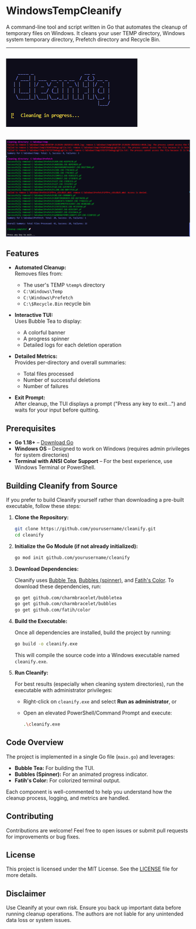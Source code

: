 # WindowsTempCleanify

A command-line tool and script written in Go that automates the cleanup of temporary files on Windows. It cleans your user TEMP directory, Windows system temporary directory, Prefetch directory and Recycle Bin.

---

## ![banner.png](assets/banner.png)

## ![cleanify.png](assets/cleanify.png)

## Features

- **Automated Cleanup:**  
  Removes files from:

  - The user's TEMP `%temp%` directory
  - `C:\Windows\Temp`
  - `C:\Windows\Prefetch`
  - `C:\$Recycle.Bin` recycle bin

- **Interactive TUI:**  
  Uses Bubble Tea to display:

  - A colorful banner
  - A progress spinner
  - Detailed logs for each deletion operation

- **Detailed Metrics:**  
  Provides per-directory and overall summaries:

  - Total files processed
  - Number of successful deletions
  - Number of failures

- **Exit Prompt:**  
  After cleanup, the TUI displays a prompt ("Press any key to exit...") and waits for your input before quitting.

  <!-- download the script -->

## Prerequisites

- **Go 1.18+** – [Download Go](https://golang.org/dl/)
- **Windows OS** – Designed to work on Windows (requires admin privileges for system directories)
- **Terminal with ANSI Color Support** – For the best experience, use Windows Terminal or PowerShell.

## Building Cleanify from Source

If you prefer to build Cleanify yourself rather than downloading a pre-built executable, follow these steps:

1. **Clone the Repository:**

   ```bash
   git clone https://github.com/yourusername/cleanify.git
   cd cleanify
   ```

2. **Initialize the Go Module (if not already initialized):**

   ```bash
   go mod init github.com/yourusername/cleanify
   ```

3. **Download Dependencies:**

   Cleanify uses [Bubble Tea](https://github.com/charmbracelet/bubbletea), [Bubbles (spinner)](https://github.com/charmbracelet/bubbles), and [Fatih's Color](https://github.com/fatih/color). To download these dependencies, run:

   ```bash
   go get github.com/charmbracelet/bubbletea
   go get github.com/charmbracelet/bubbles
   go get github.com/fatih/color
   ```

4. **Build the Executable:**

   Once all dependencies are installed, build the project by running:

   ```bash
   go build -o cleanify.exe
   ```

   This will compile the source code into a Windows executable named `cleanify.exe`.

5. **Run Cleanify:**

   For best results (especially when cleaning system directories), run the executable with administrator privileges:

   - Right-click on `cleanify.exe` and select **Run as administrator**, or
   - Open an elevated PowerShell/Command Prompt and execute:

     ```bash
     .\cleanify.exe
     ```

## Code Overview

The project is implemented in a single Go file (`main.go`) and leverages:

- **Bubble Tea:** For building the TUI.
- **Bubbles (Spinner):** For an animated progress indicator.
- **Fatih's Color:** For colorized terminal output.

Each component is well-commented to help you understand how the cleanup process, logging, and metrics are handled.

## Contributing

Contributions are welcome! Feel free to open issues or submit pull requests for improvements or bug fixes.

## License

This project is licensed under the MIT License. See the [LICENSE](LICENSE) file for more details.

## Disclaimer

Use Cleanify at your own risk. Ensure you back up important data before running cleanup operations. The authors are not liable for any unintended data loss or system issues.
